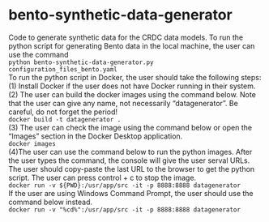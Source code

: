 # bento-synthetic-data-generator
Code to generate synthetic data for the CRDC data models.
To run the python script for generating Bento data in the local machine, the user can use the command <br/>
```python bento-synthetic-data-generator.py configuration_files_bento.yaml```<br/>
To run the python script in Docker, the user should take the following steps:<br/>
(1) Install Docker if the user does not have Docker running in their system.<br/>
(2) The user can build the docker images using the command below. Note that the user can give any name, not necessarily “datagenerator”. Be careful, do not forget the period!<br/>
```docker build -t datagenerator .```<br/>
(3) The user can check the image using the command below or open the “Images” section in the Docker Desktop application.<br/>
```docker images```<br/>
(4)The user can use the command below to run the python images. After the user types the command, the console will give the user serval URLs. The user should copy-paste the last URL to the browser to get the python script. The user can press control + c to stop the image.<br/>
```docker run -v ${PWD}:/usr/app/src -it -p 8888:8888 datagenerator```<br/>
If the user are using Windows Command Prompt, the user should use the command below instead.<br/>
```docker run -v "%cd%":/usr/app/src -it -p 8888:8888 datagenerator```<br/>
